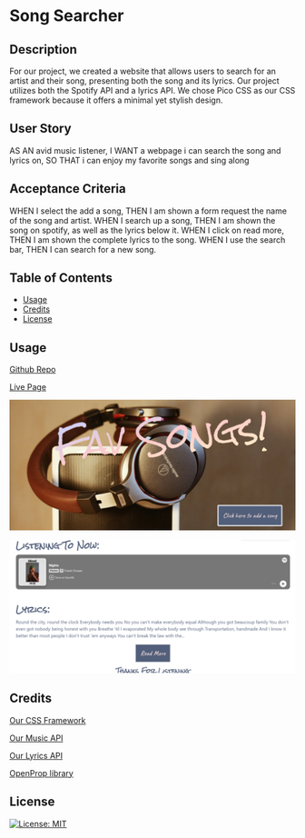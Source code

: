 # Song Searcher

## Description

For our project, we created a website that allows users to search for an artist and their song, presenting both the song and its lyrics. Our project utilizes both the Spotify API and a lyrics API. We chose Pico CSS as our CSS framework because it offers a minimal yet stylish design.

## User Story

AS AN avid music listener, 
I WANT a webpage i can search the song and lyrics on, 
SO THAT i can enjoy my favorite songs and sing along

## Acceptance Criteria

WHEN I select the add a song, 
THEN I am shown a form request the name of the song and artist.
WHEN I search up a song,
THEN I am shown the song on spotify, as well as the lyrics below it.
WHEN I click on read more,
THEN I am shown the complete lyrics to the song.
WHEN I use the search bar,
THEN I can search for a new song.

## Table of Contents

- [Usage](#usage)
- [Credits](#credits)
- [License](#license)


## Usage

<a href="https://github.com/JoseGuache/Project1_songSearcher.git">Github Repo</a>

<a href="https://joseguache.github.io/Project1_songSearcher/">Live Page</a>

![alt text](./assets/images/HomepageScreenshot.png)

![alt text](./assets/images/Main.png)

## Credits

<a href="https://picocss.com/">Our CSS Framework</a>

<a href="https://rapidapi.com/Glavier/api/spotify23/playground/apiendpoint_1dc51f1b-a2c6-4f9a-9c6c-32019c7301b2">Our Music API</a>

<a href="https://www.postman.com/cs-demo/public-rest-apis/request/algu09l/lyrics-search?tab=overview">Our Lyrics API</a>

<a href="https://open-props.style/">OpenProp library</a>

## License

[![License: MIT](https://img.shields.io/badge/License-MIT-yellow.svg)](https://opensource.org/licenses/MIT)